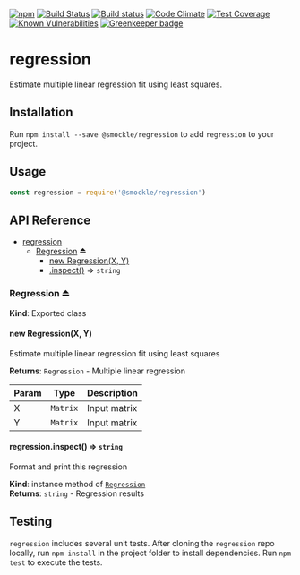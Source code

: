 [![npm](https://img.shields.io/npm/v/@smockle/regression.svg)](https://www.npmjs.com/package/@smockle/regression)
[![Build Status](https://travis-ci.org/smockle/regression.svg?branch=master)](https://travis-ci.org/smockle/regression)
[![Build status](https://ci.appveyor.com/api/projects/status/x1sjhd5q1jv1eupd?svg=true)](https://ci.appveyor.com/project/smockle/regression)
[![Code Climate](https://codeclimate.com/github/smockle/regression/badges/gpa.svg)](https://codeclimate.com/github/smockle/regression)
[![Test Coverage](https://codeclimate.com/github/smockle/regression/badges/coverage.svg)](https://codeclimate.com/github/smockle/regression/coverage)
[![Known Vulnerabilities](https://snyk.io/test/npm/@smockle/regression/badge.svg)](https://snyk.io/test/npm/@smockle/regression)
[![Greenkeeper badge](https://badges.greenkeeper.io/smockle/regression.svg)](https://greenkeeper.io/)

# regression

Estimate multiple linear regression fit using least squares.

## Installation

Run `npm install --save @smockle/regression` to add `regression` to your project.

## Usage

```JavaScript
const regression = require('@smockle/regression')
```

## API Reference

* [regression](#module_regression)
    * [Regression](#exp_module_regression--Regression) ⏏
        * [new Regression(X, Y)](#new_module_regression--Regression_new)
        * [.inspect()](#module_regression--Regression+inspect) ⇒ <code>string</code>

<a name="exp_module_regression--Regression"></a>

### Regression ⏏
**Kind**: Exported class  
<a name="new_module_regression--Regression_new"></a>

#### new Regression(X, Y)
Estimate multiple linear regression fit using least squares

**Returns**: <code>Regression</code> - Multiple linear regression  

| Param | Type | Description |
| --- | --- | --- |
| X | <code>Matrix</code> | Input matrix |
| Y | <code>Matrix</code> | Input matrix |

<a name="module_regression--Regression+inspect"></a>

#### regression.inspect() ⇒ <code>string</code>
Format and print this regression

**Kind**: instance method of [<code>Regression</code>](#exp_module_regression--Regression)  
**Returns**: <code>string</code> - Regression results  

## Testing

`regression` includes several unit tests. After cloning the `regression` repo locally, run `npm install` in the project folder to install dependencies. Run `npm test` to execute the tests.
